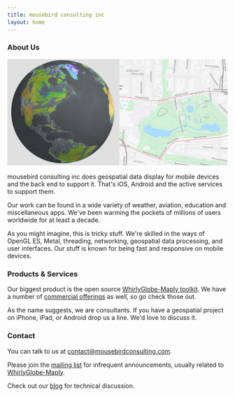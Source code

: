 ```yaml
---
title: mousebird consulting inc
layout: home
---
```


### About Us

![Globe and map](assets/img/mainbanner.jpg)

mousebird consulting inc does geospatial data display for mobile devices and the back end to support it.  That's iOS, Android and the active services to support them.

Our work can be found in a wide variety of weather, aviation, education and miscellaneous apps.  We've been warming the pockets of millions of users worldwide for at least a decade.

As you might imagine, this is tricky stuff.  We're skilled in the ways of OpenGL ES, Metal, threading, networking, geospatial data processing, and user interfaces.  Our stuff is known for being fast and responsive on mobile devices.

### Products & Services

Our biggest product is the open source [WhirlyGlobe-Maply toolkit](https://mousebird.github.io/WhirlyGlobe).  We have a number of [commercial offerings](products/) as well, so go check those out.

As the name suggests, we are consultants.  If you have a geospatial project on iPhone, iPad, or Android drop us a line.  We'd love to discuss it.

### Contact

You can talk to us at <a href="mailto:contact@mousebirdconsulting.com" target="_top">contact@mousebirdconsulting.com</a>.

Please join the <a href="http://eepurl.com/D30CD" target="_blank">mailing list</a> for infrequent announcements, usually related to <a href="http://mousebird.github.io/WhirlyGlobe" target="_blank">WhirlyGlobe-Maply</a>.

Check out our [blog](/blog.html) for technical discussion.

